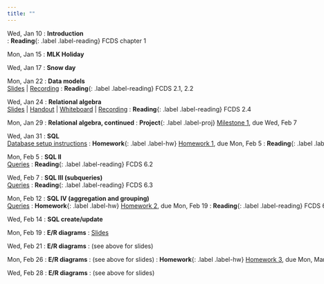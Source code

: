 ```yaml
---
title: ""
---
```


Wed, Jan 10
: **Introduction**  
: **Reading**{: .label .label-reading} FCDS chapter 1

Mon, Jan 15
: **MLK Holiday**

Wed, Jan 17
: **Snow day**

Mon, Jan 22
: **Data models**  
  [Slides](lectures/data-models/db-models-slides.pdf) | [Recording](https://rhodes.box.com/s/zmb5jfq7q5o3t36dr0iwyx0fhvr80o8t)
: **Reading**{: .label .label-reading} FCDS 2.1, 2.2

Wed, <nobr>Jan 24
: **Relational algebra**  
  [Slides](lectures/rel-alg/db-relalg-slides.pdf) | [Handout](lectures/rel-alg/relational-algebra-handout.pdf) | [Whiteboard](lectures/rel-alg/day1-whiteboard.pdf) | 
[Recording](https://rhodes.box.com/s/fkeaczh7lhqnjbqwbrufdv6ndor2enlc) 
: **Reading**{: .label .label-reading} FCDS 2.4

Mon, Jan 29
: **Relational algebra, continued**
: **Project**{: .label .label-proj} [Milestone 1](project/milestone1), due Wed, Feb 7

Wed, Jan 31
: **SQL**  
  [Database setup instructions](lectures/sql/hp-database-setup.pdf) 
: **Homework**{: .label .label-hw} [Homework 1](homework/hw1/hw1.pdf), due Mon, Feb 5
: **Reading**{: .label .label-reading} FCDS 6.1

Mon, Feb 5
: **SQL II**  
  [Queries](lectures/sql/queries1.txt)
: **Reading**{: .label .label-reading} FCDS 6.2

Wed, Feb 7
: **SQL III (subqueries)**  
  [Queries](lectures/sql/queries2.txt)
: **Reading**{: .label .label-reading} FCDS 6.3

Mon, Feb 12
: **SQL IV (aggregation and grouping)**  
  [Queries](lectures/sql/queries3.txt)
: **Homework**{: .label .label-hw} [Homework 2](homework/hw2/), due Mon, Feb 19
: **Reading**{: .label .label-reading} FCDS 6.4

Wed, Feb 14
: **SQL create/update**

Mon, Feb 19
: **E/R diagrams**
: [Slides](lectures/er/er-modeling.pdf)

Wed, Feb 21
: **E/R diagrams**
: (see above for slides)

Mon, Feb 26
: **E/R diagrams**
: (see above for slides)
: **Homework**{: .label .label-hw} [Homework 3](homework/hw3/), due Mon, Mar 4 **at the beginning of class**

Wed, Feb 28
: **E/R diagrams**
: (see above for slides)

